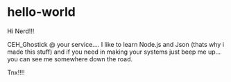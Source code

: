 # hello-world

Hi Nerd!!!

CEH_Ghostick @ your service.... I like to learn Node.js and Json (thats why i made this stuff)
and if you need in making your systems just beep me up... you can see me somewhere down the road.

Tnx!!!!
